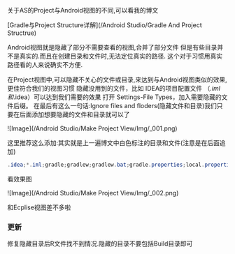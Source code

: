 关于AS的Project与Android视图的不同,可以看我的博文

[Gradle与Project Structure详解](/Android Studio/Gradle And Project Structrue)

Android视图就是隐藏了部分不需要查看的视图,合并了部分文件
但是有些目录并不是真实的.而且在创建目录和文件时,无法定位真实的路径.
这个对于习惯用真实路径看的人来说确实不方便.

在Project视图中,可以隐藏不关心的文件或目录,来达到与Android视图类似的效果,更佳符合我们的视图习惯
隐藏没用到的文件，比如 IDEA的项目配置文件 （*.iml和*.idea）可以达到我们需要的效果
打开 Settings-File Types，加入需要隐藏的文件后缀。
在最后有这么一句话:Ignore files and floders(隐藏文件和目录)我们只要在后面添加想要隐藏的文件和目录就可以了

![Image](/Android Studio/Make Project View/Img/_001.png)

这里推荐这么添加:其实就是上一遍博文中白色标注的目录和文件(注意是在后面追加)
```java
.idea;*.iml;gradle;gradlew;gradlew.bat;gradle.properties;local.properties;
```
看效果图

![Image](/Android Studio/Make Project View/Img/_002.png)

和Ecplise视图差不多啦

### 更新
修复隐藏目录后R文件找不到情况.隐藏的目录不要包括Build目录即可
